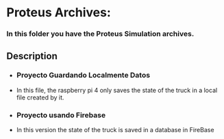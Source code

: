 <h1>Proteus Archives: </h1>

<h3>In this folder you have the Proteus Simulation archives.</h3>
<h2>Description</h2>

<ul>
  <li><h3>Proyecto Guardando Localmente Datos </h3></li>
  <li> In this file, the raspberry pi 4 only saves the state of the truck in a local file created by it. </li>
  <li><h3>Proyecto usando Firebase </h3></li>
  <li>In this version the state of the truck is saved in a database in FireBase</li>
</ul>
